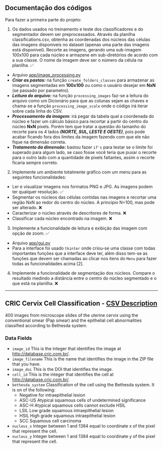 ## Documentação dos códigos

Para fazer a primeira parte do projeto:

1. Os dados usados no treinamento e teste dos classificadores e do segmentador devem ser preprocessados. Através da planilha classifications.csv, obtenha as coordenadas dos núcleos das células das imagens disponíveis no dataset (apenas uma parte das imagens está disponível). Recorte as imagens, gerando uma sub-imagem 100x100 para cada núcleo e armazene em sub-diretórios de acordo com a sua classe. O nome da imagem deve ser o número da célula na planilha. ✅
  - Arquivo [app/image_processing.py](https://github.com/brunofaria27/image-processing/blob/main/src/app/image_processing.py) 
  - ***Criar as pastas:*** na função `create_folders_classes` para armazenar as imagens segmentadas em **100x100** ou como o usuário desejar em **NxN** (se passado por parametro).
  - ***Leitura do arquivo:*** na função `processing_images` faz-se a leitura do arquivo como um Dicionário para que as colunas sejam as chaves e chama-se a função `processing_image_scale` onde o código irá iterar sobre cada linha do CSV.
  - ***Processamento da imagem:*** irá pegar da tabela qual a coordenada do núcleo e fazer um cálculo básico para recortar a partir do centro do núcleo **NxN** pixels. Porém tem que tratar a questão do tamanho do recorte para os 4 lados ***(NORTE, SUL, LESTE E OESTE)***, pois pode acabar ficando fora dos limites da imagem fazendo com que ele não fique na dimensão correta.
  - ***Tratamento da dimensão:*** bastou fazer `if's` para testar se o limite foi superado para algum lado, se caso fosse você teria que puxar o recorte para o outro lado com a quantidade de pixels faltantes, assim o recorte ficaria sempre correto.

2. Implemente um ambiente totalmente gráfico com um menu para as seguintes funcionalidades:
 - Ler e visualizar imagens nos formatos PNG e JPG. As imagens podem ter qualquer resolução. ✅
 - Segmentar os núcleos das células contidas nas imagens e recortar uma região NxN ao redor do centro do núcleo. A princípio N=100, mas pode ser alterado. ❌
 - Caracterizar o núcleo através de descritores de forma. ❌
 - Classificar cada núcleo encontrado na imagem. ❌

3. Implemente a funcionalidade de leitura e exibição das imagem com opção de zoom. ✅
  - Arquivo [app/gui.py](https://github.com/brunofaria27/image-processing/blob/main/src/app/gui.py)
  - Para a interface foi usado `tkinter` onde criou-se uma classe com todas importantes funções que a interface deve ter, além disso tem-se as funções que devem ser chamadas ao clicar nos itens do `Menu` para fazer todas as funcionalidades acima [2].

4. Implemente a funcionalidade de segmentação dos núcleos. Compare o resultado medindo a distância entre o centro do núcleo segmentado e o que está na planilha. ❌
------------------------
## CRIC Cervix Cell Classification - [CSV Description](https://github.com/brunofaria27/image-processing/blob/main/src/data/classifications.csv)

400 images from microscope slides of the uterine cervix using the conventional smear (Pap smear) and the epithelial cell abnormalities classified according to Bethesda system.

### Data Fields
- `image_id`
  This is the integer that identifies the image at http://database.cric.com.br/.
- `image_filename`
  This is the name that identifies the image in the ZIP file that you have.
- `image_doi`
  This is the DOI that identifies the image.
- `cell_id`
  This is the integer that identifies the cell at http://database.cric.com.br/.
- `bethesda_system`
  Classification of the cell
  using the Bethesda system.
  It is on of the following:
  - Negative for intraepithelial lesion
  - ASC-US
    Atypical squamous cells of undetermined significance
  - ASC-H
    Atypical squamous cells cannot exclude HSIL
  - LSIL
    Low grade squamous intraepithelial lesion
  - HSIL
    High grade squamous intraepithelial lesion
  - SCC
    Squamous cell carcinoma
- `nucleus_x`
  Integer between 1 and 1384 equal to coordinate x of the pixel that represent the cell.
- `nucleus_y`
  Integer between 1 and 1384 equal to coordinate y of the pixel that represent the cell.